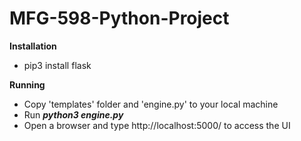 # MFG-598-Python-Project
**Installation**
- pip3 install flask

**Running**
- Copy 'templates' folder and 'engine.py' to your local machine
- Run _**python3 engine.py**_
- Open a browser and type http://localhost:5000/ to access the UI
